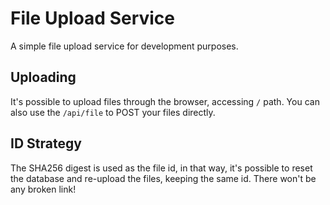 # File Upload Service

A simple file upload service for development purposes.

## Uploading

It's possible to upload files through the browser, accessing `/` path. You can also use the `/api/file` to POST your files directly.

## ID Strategy

The SHA256 digest is used as the file id, in that way, it's possible to reset the database and re-upload the files, keeping the same id. There won't be any broken link!